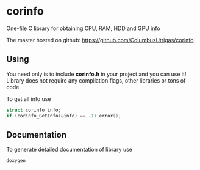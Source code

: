 # corinfo
One-file C library for obtaining CPU, RAM, HDD and GPU info

The master hosted on github: https://github.com/ColumbusUtrigas/corinfo

## Using
You need only is to include **corinfo.h** in your project and you can use it!
Library does not require any compilation flags, other libraries or tons of code.

To get all info use

```c
struct corinfo info;
if (corinfo_GetInfo(&info) == -1) error();
```

## Documentation
To generate detailed documentation of library use

```sh
doxygen
```

